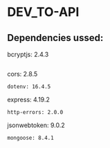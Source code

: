 # DEV_TO-API

## Dependencies ussed:

bcryptjs: 2.4.3
~~~
~~~
cors: 2.8.5
~~~
dotenv: 16.4.5
~~~
express: 4.19.2
~~~
http-errors: 2.0.0
~~~
jsonwebtoken: 9.0.2
~~~
mongoose: 8.4.1
~~~
~~~
